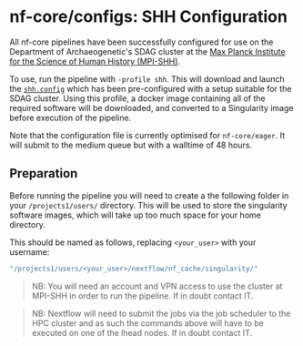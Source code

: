 # nf-core/configs: SHH Configuration

All nf-core pipelines have been successfully configured for use on the Department of Archaeogenetic's SDAG cluster at the [Max Planck Institute for the Science of Human History (MPI-SHH)](http://shh.mpg.de).

To use, run the pipeline with `-profile shh`. This will download and launch the [`shh.config`](../conf/shh.config) which has been pre-configured with a setup suitable for the SDAG cluster. Using this profile, a docker image containing all of the required software will be downloaded, and converted to a Singularity image before execution of the pipeline.

Note that the configuration file is currently optimised for `nf-core/eager`. It
will submit to the medium queue but with a walltime of 48 hours.

## Preparation
Before running the pipeline you will need to create a the following folder in your `/projects1/users/` directory. This will be used to store the singularity software images, which will take up too much space for your home directory.

This should be named as follows, replacing `<your_user>` with your username:

```bash
"/projects1/users/<your_user>/nextflow/nf_cache/singularity/"
```

>NB: You will need an account and VPN access to use the cluster at MPI-SHH in order to run the pipeline. If in doubt contact IT.

>NB: Nextflow will need to submit the jobs via the job scheduler to the HPC cluster and as such the commands above will have to be executed on one of the lhead nodes. If in doubt contact IT.
